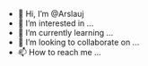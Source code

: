 - 👋 Hi, I’m @Arslauj
- 👀 I’m interested in ...
- 🌱 I’m currently learning ...
- 💞️ I’m looking to collaborate on ...
- 📫 How to reach me ...

<!---
Arslauj/Arslauj is a ✨ special ✨ repository because its `README.md` (this file) appears on your GitHub profile.
You can click the Preview link to take a look at your changes.
--->
